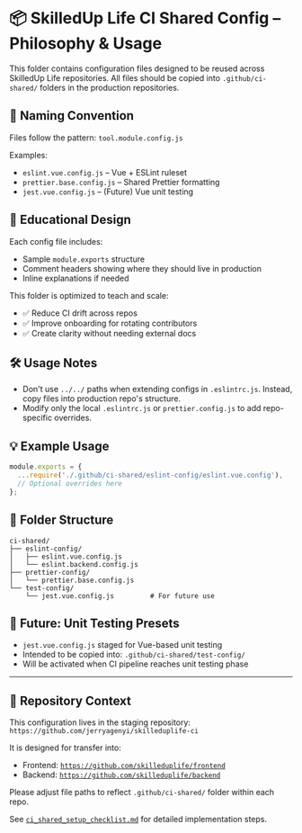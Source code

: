 # 📦 SkilledUp Life CI Shared Config – Philosophy & Usage

This folder contains configuration files designed to be reused across SkilledUp Life repositories. All files should be copied into `.github/ci-shared/` folders in the production repositories.

## 📐 Naming Convention

Files follow the pattern: `tool.module.config.js`

Examples:
- `eslint.vue.config.js` – Vue + ESLint ruleset
- `prettier.base.config.js` – Shared Prettier formatting
- `jest.vue.config.js` – (Future) Vue unit testing

## 🧠 Educational Design

Each config file includes:
- Sample `module.exports` structure
- Comment headers showing where they should live in production
- Inline explanations if needed

This folder is optimized to teach and scale:
- ✅ Reduce CI drift across repos
- ✅ Improve onboarding for rotating contributors
- ✅ Create clarity without needing external docs

## 🛠 Usage Notes

- Don't use `../../` paths when extending configs in `.eslintrc.js`. Instead, copy files into production repo's structure.
- Modify only the local `.eslintrc.js` or `prettier.config.js` to add repo-specific overrides.

## 💡 Example Usage

```js
module.exports = {
  ...require('./.github/ci-shared/eslint-config/eslint.vue.config'),
  // Optional overrides here
};
```

## 📁 Folder Structure

```
ci-shared/
├── eslint-config/
│   ├── eslint.vue.config.js
│   └── eslint.backend.config.js
├── prettier-config/
│   └── prettier.base.config.js
└── test-config/
    └── jest.vue.config.js         # For future use
```

## 🧪 Future: Unit Testing Presets

- `jest.vue.config.js` staged for Vue-based unit testing
- Intended to be copied into: `.github/ci-shared/test-config/`
- Will be activated when CI pipeline reaches unit testing phase

---

## 🚧 Repository Context

This configuration lives in the staging repository:
`https://github.com/jerryagenyi/skilleduplife-ci`

It is designed for transfer into:

- Frontend: [`https://github.com/skilleduplife/frontend`](https://github.com/skilleduplife/frontend)
- Backend: [`https://github.com/skilleduplife/backend`](https://github.com/skilleduplife/backend)

Please adjust file paths to reflect `.github/ci-shared/` folder within each repo.

See [`ci_shared_setup_checklist.md`](./ci_shared_setup_checklist.md) for detailed implementation steps. 